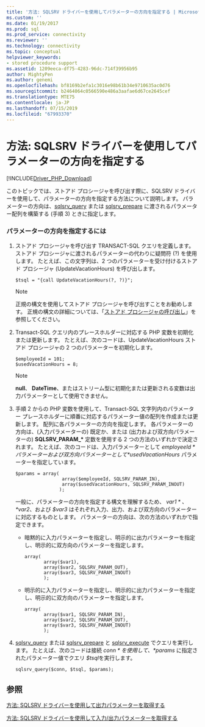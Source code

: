 ```yaml
---
title: '方法: SQLSRV ドライバーを使用してパラメーターの方向を指定する | Microsoft Docs'
ms.custom: ''
ms.date: 01/19/2017
ms.prod: sql
ms.prod_service: connectivity
ms.reviewer: ''
ms.technology: connectivity
ms.topic: conceptual
helpviewer_keywords:
- stored procedure support
ms.assetid: 1209eeca-df75-4283-96dc-714f39956b95
author: MightyPen
ms.author: genemi
ms.openlocfilehash: bf8169b2efa1c3016e98b61b34e9710635ac0d76
ms.sourcegitcommit: b2464064c0566590e486a3aafae6d67ce2645cef
ms.translationtype: MTE75
ms.contentlocale: ja-JP
ms.lasthandoff: 07/15/2019
ms.locfileid: "67993370"
---
```

# <a name="how-to-specify-parameter-direction-using-the-sqlsrv-driver"></a>方法: SQLSRV ドライバーを使用してパラメーターの方向を指定する
[!INCLUDE[Driver_PHP_Download](../../includes/driver_php_download.md)]

このトピックでは、ストアド プロシージャを呼び出す際に、SQLSRV ドライバーを使用して、パラメーターの方向を指定する方法について説明します。 パラメーターの方向は、[sqlsrv_query](../../connect/php/sqlsrv-query.md) または [sqlsrv_prepare](../../connect/php/sqlsrv-prepare.md) に渡されるパラメーター配列を構築する (手順 3) ときに指定します。  
  
### <a name="to-specify-parameter-direction"></a>パラメーターの方向を指定するには  
  
1.  ストアド プロシージャを呼び出す TRANSACT-SQL クエリを定義します。 ストアド プロシージャに渡されるパラメーターの代わりに疑問符 (?) を使用します。 たとえば、この文字列は、2 つのパラメーターを受け付けるストアド プロシージャ (UpdateVacationHours) を呼び出します。  
  
    ```  
    $tsql = "{call UpdateVacationHours(?, ?)}";  
    ```  
  
    > [!NOTE]  
    > 正規の構文を使用してストアド プロシージャを呼び出すことをお勧めします。 正規の構文の詳細については、「[ストアド プロシージャの呼び出し](../../relational-databases/native-client-odbc-stored-procedures/calling-a-stored-procedure.md)」を参照してください。  
  
2.  Transact-SQL クエリ内のプレースホルダーに対応する PHP 変数を初期化または更新します。 たとえば、次のコードは、UpdateVacationHours ストアド プロシージャの 2 つのパラメーターを初期化します。  
  
    ```  
    $employeeId = 101;  
    $usedVacationHours = 8;  
    ```  
  
    > [!NOTE]  
    > **null**、 **DateTime**、またはストリーム型に初期化または更新される変数は出力パラメーターとして使用できません。  
  
3.  手順 2 からの PHP 変数を使用して、Transact-SQL 文字列内のパラメーター プレースホルダーに順番に対応するパラメーター値の配列を作成または更新します。 配列に各パラメーターの方向を指定します。 各パラメーターの方向は、(入力パラメーターの) 既定か、または (出力および双方向パラメーターの) **SQLSRV_PARAM_\*** 定数を使用する 2 つの方法のいずれかで決定されます。 たとえば、次のコードは、入力パラメーターとして *$employeeId* パラメーターおよび双方向パラメーターとして *$usedVacationHours* パラメーターを指定しています。  
  
    ```  
    $params = array(  
                     array($employeeId, SQLSRV_PARAM_IN),  
                     array($usedVacationHours, SQLSRV_PARAM_INOUT)  
                    );  
    ```  
  
    一般に、パラメーターの方向を指定する構文を理解するため、 *$var1*、 *$var2*、および *$var3* はそれぞれ入力、出力、および双方向のパラメーターに対応するものとします。 パラメーターの方向は、次の方法のいずれかで指定できます。  
  
    -   暗黙的に入力パラメーターを指定し、明示的に出力パラメーターを指定し、明示的に双方向のパラメーターを指定します。  
  
        ```  
        array(   
               array($var1),  
               array($var2, SQLSRV_PARAM_OUT),  
               array($var3, SQLSRV_PARAM_INOUT)  
               );  
        ```  
  
    -   明示的に入力パラメーターを指定し、明示的に出力パラメーターを指定し、明示的に双方向のパラメーターを指定します。  
  
        ```  
        array(   
               array($var1, SQLSRV_PARAM_IN),  
               array($var2, SQLSRV_PARAM_OUT),  
               array($var3, SQLSRV_PARAM_INOUT)  
               );  
        ```  
  
4.  [sqlsrv_query](../../connect/php/sqlsrv-query.md) または [sqlsrv_prepare](../../connect/php/sqlsrv-prepare.md) と [sqlsrv_execute](../../connect/php/sqlsrv-execute.md) でクエリを実行します。 たとえば、次のコードは接続 *$conn* を使用して、 *$params* に指定されたパラメーター値でクエリ *$tsql*を実行します。  
  
    ```  
    sqlsrv_query($conn, $tsql, $params);  
    ```  
  
## <a name="see-also"></a>参照  
[方法: SQLSRV ドライバーを使用して出力パラメーターを取得する](../../connect/php/how-to-retrieve-output-parameters-using-the-sqlsrv-driver.md)

[方法: SQLSRV ドライバーを使用して入力/出力パラメーターを取得する](../../connect/php/how-to-retrieve-input-and-output-parameters-using-the-sqlsrv-driver.md)  
  
